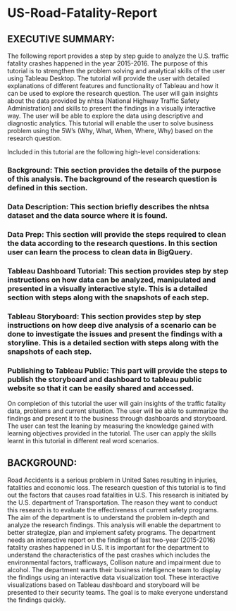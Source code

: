 # US-Road-Fatality-Report

## EXECUTIVE SUMMARY:
The following report provides a step by step guide to analyze the U.S. traffic fatality crashes happened in the year 2015-2016. The purpose of this tutorial is to strengthen the problem solving and analytical skills of the user using Tableau Desktop. The tutorial will provide the user with detailed explanations of different features and functionality of Tableau and how it can be used to explore the research question.  The user will gain insights about the data provided by nhtsa (National Highway Traffic Safety Administration) and skills to present the findings in a visually interactive way. The user will be able to explore the data using descriptive and diagnostic analytics. This tutorial will enable the user to solve business problem using the 5W’s (Why, What, When, Where, Why) based on the research question.

Included in this tutorial are the following high-level considerations:
### Background: This section provides the details of the purpose of this analysis. The background of the research question is defined in this section.
### Data Description: This section briefly describes the nhtsa dataset and the data source where it is found. 
### Data Prep: This section will provide the steps required to clean the data according to the research questions. In this section user can learn the process to clean data in BigQuery.
### Tableau Dashboard Tutorial: This section provides step by step instructions on how data can be analyzed, manipulated and presented in a visually interactive style. This is a detailed section with steps along with the snapshots of each step.
### Tableau Storyboard: This section provides step by step instructions on how deep dive analysis of a scenario can be done to investigate the issues and present the findings with a storyline. This is a detailed section with steps along with the snapshots of each step.
### Publishing to Tableau Public: This part will provide the steps to publish the storyboard and dashboard to tableau public website so that it can be easily shared and accessed.

On completion of this tutorial the user will gain insights of the traffic fatality data, problems and current situation. The user will be able to summarize the findings and present it to the business through dashboards and storyboard. The user can test the leaning by measuring the knowledge gained with learning objectives provided in the tutorial. The user can apply the skills learnt in this tutorial in different real word scenarios.

## BACKGROUND:

Road Accidents is a serious problem in United Sates resulting in injuries, fatalities and economic loss. The research question of this tutorial is to find out the factors that causes road fatalities in U.S. This research is initiated by the U.S. department of Transportation. The reason they want to conduct this research is to evaluate the effectiveness of current safety programs. 
The aim of the department is to understand the problem in-depth and analyze the research findings. This analysis will enable the department to better strategize, plan and implement safety programs. 
The department needs an interactive report on the findings of last two-year (2015-2016) fatality crashes happened in U.S. It is important for the department to understand the characteristics of the past crashes which includes the environmental factors, trafficways, Collison nature and impairment due to alcohol. 
The department wants their business intelligence team to display the findings using an interactive data visualization tool. These interactive visualizations based on Tableau dashboard and storyboard will be presented to their security teams. The goal is to make everyone understand the findings quickly.
